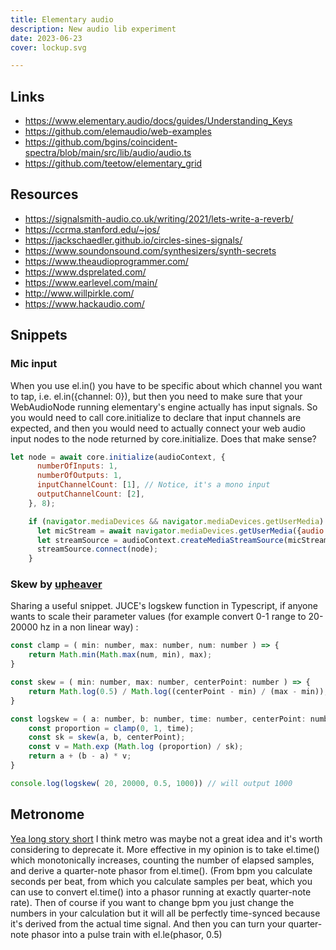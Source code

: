 ```yaml
---
title: Elementary audio
description: New audio lib experiment
date: 2023-06-23
cover: lockup.svg

---
```


<script setup>
import { defineClientComponent } from 'vitepress'

const ElemAudio = defineClientComponent(() => {
  return import('./audio/ElemAudio.vue')
})
</script>

<ElemAudio />

## Links

- https://www.elementary.audio/docs/guides/Understanding_Keys
- https://github.com/elemaudio/web-examples
- https://github.com/bgins/coincident-spectra/blob/main/src/lib/audio/audio.ts
- https://github.com/teetow/elementary_grid
  
## Resources

- https://signalsmith-audio.co.uk/writing/2021/lets-write-a-reverb/
- https://ccrma.stanford.edu/~jos/
- https://jackschaedler.github.io/circles-sines-signals/
- https://www.soundonsound.com/synthesizers/synth-secrets
- https://www.theaudioprogrammer.com/
- https://www.dsprelated.com/
- https://www.earlevel.com/main/
- http://www.willpirkle.com/
- https://www.hackaudio.com/

## Snippets

### Mic input

When you use el.in() you have to be specific about which channel you want to tap, i.e. el.in({channel: 0}), but then you need to make sure that your WebAudioNode running elementary's engine actually has input signals. So you would need to call core.initialize to declare that input channels are expected, and then you would need to actually connect your web audio input nodes to the node returned by core.initialize. Does that make sense?

```js
let node = await core.initialize(audioContext, {
      numberOfInputs: 1,
      numberOfOutputs: 1,
      inputChannelCount: [1], // Notice, it's a mono input
      outputChannelCount: [2],
    }, 8);

    if (navigator.mediaDevices && navigator.mediaDevices.getUserMedia) {
      let micStream = await navigator.mediaDevices.getUserMedia({audio: true});
      let streamSource = audioContext.createMediaStreamSource(micStream);
      streamSource.connect(node);
    }
```

### Skew by [upheaver](https://discord.com/channels/826071713426178078/834787928688689172/1123676571279048875)

Sharing a useful snippet. JUCE's logskew function in Typescript, if anyone wants to scale their parameter values (for example convert 0-1 range to 20-20000 hz in a non linear way) :

```js
const clamp = ( min: number, max: number, num: number ) => {
    return Math.min(Math.max(num, min), max);
}

const skew = ( min: number, max: number, centerPoint: number ) => {
    return Math.log(0.5) / Math.log((centerPoint - min) / (max - min));
}

const logskew = ( a: number, b: number, time: number, centerPoint: number) => {
    const proportion = clamp(0, 1, time);
    const sk = skew(a, b, centerPoint);
    const v = Math.exp (Math.log (proportion) / sk);
    return a + (b - a) * v;
}

console.log(logskew( 20, 20000, 0.5, 1000)) // will output 1000
```

## Metronome

[Yea long story short](https://discord.com/channels/826071713426178078/834787928688689172/1127958693695205387) I think metro was maybe not a great idea and it's worth considering to deprecate it. More effective in my opinion is to take el.time() which monotonically increases, counting the number of elapsed samples, and derive a quarter-note phasor from el.time(). (From bpm you calculate seconds per beat, from which you calculate samples per beat, which you can use to convert el.time() into a phasor running at exactly quarter-note rate). Then of course if you want to change bpm you just change the numbers in your calculation but it will all be perfectly time-synced because it's derived from the actual time signal. And then you can turn your quarter-note phasor into a pulse train with el.le(phasor, 0.5)

